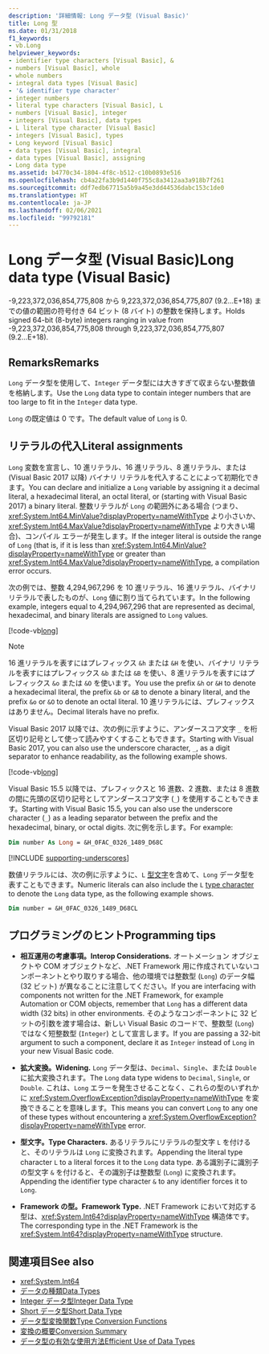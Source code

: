 ```yaml
---
description: '詳細情報: Long データ型 (Visual Basic)'
title: Long 型
ms.date: 01/31/2018
f1_keywords:
- vb.Long
helpviewer_keywords:
- identifier type characters [Visual Basic], &
- numbers [Visual Basic], whole
- whole numbers
- integral data types [Visual Basic]
- '& identifier type character'
- integer numbers
- literal type characters [Visual Basic], L
- numbers [Visual Basic], integer
- integers [Visual Basic], data types
- L literal type character [Visual Basic]
- integers [Visual Basic], types
- Long keyword [Visual Basic]
- data types [Visual Basic], integral
- data types [Visual Basic], assigning
- Long data type
ms.assetid: b4770c34-1804-4f8c-b512-c10b0893e516
ms.openlocfilehash: cb4a22fa3b9d1440f755c8a3412aa3a918b7f261
ms.sourcegitcommit: ddf7edb67715a5b9a45e3dd44536dabc153c1de0
ms.translationtype: HT
ms.contentlocale: ja-JP
ms.lasthandoff: 02/06/2021
ms.locfileid: "99792181"
---
```

# <a name="long-data-type-visual-basic"></a><span data-ttu-id="92327-103">Long データ型 (Visual Basic)</span><span class="sxs-lookup"><span data-stu-id="92327-103">Long data type (Visual Basic)</span></span>

<span data-ttu-id="92327-104">-9,223,372,036,854,775,808 から 9,223,372,036,854,775,807 (9.2...E+18) までの値の範囲の符号付き 64 ビット (8 バイト) の整数を保持します。</span><span class="sxs-lookup"><span data-stu-id="92327-104">Holds signed 64-bit (8-byte) integers ranging in value from -9,223,372,036,854,775,808 through 9,223,372,036,854,775,807 (9.2...E+18).</span></span>

## <a name="remarks"></a><span data-ttu-id="92327-105">Remarks</span><span class="sxs-lookup"><span data-stu-id="92327-105">Remarks</span></span>

<span data-ttu-id="92327-106">`Long` データ型を使用して、`Integer` データ型には大きすぎて収まらない整数値を格納します。</span><span class="sxs-lookup"><span data-stu-id="92327-106">Use the `Long` data type to contain integer numbers that are too large to fit in the `Integer` data type.</span></span>

<span data-ttu-id="92327-107">`Long` の既定値は 0 です。</span><span class="sxs-lookup"><span data-stu-id="92327-107">The default value of `Long` is 0.</span></span>

## <a name="literal-assignments"></a><span data-ttu-id="92327-108">リテラルの代入</span><span class="sxs-lookup"><span data-stu-id="92327-108">Literal assignments</span></span>

<span data-ttu-id="92327-109">`Long` 変数を宣言し、10 進リテラル、16 進リテラル、8 進リテラル、または (Visual Basic 2017 以降) バイナリ リテラルを代入することによって初期化できます。</span><span class="sxs-lookup"><span data-stu-id="92327-109">You can declare and initialize a `Long` variable by assigning it a decimal literal, a hexadecimal literal, an octal literal, or (starting with Visual Basic 2017) a binary literal.</span></span> <span data-ttu-id="92327-110">整数リテラルが `Long` の範囲外にある場合 (つまり、<xref:System.Int64.MinValue?displayProperty=nameWithType> より小さいか、<xref:System.Int64.MaxValue?displayProperty=nameWithType> より大きい場合)、コンパイル エラーが発生します。</span><span class="sxs-lookup"><span data-stu-id="92327-110">If the integer literal is outside the range of `Long` (that is, if it is less than <xref:System.Int64.MinValue?displayProperty=nameWithType> or greater than <xref:System.Int64.MaxValue?displayProperty=nameWithType>, a compilation error occurs.</span></span>

<span data-ttu-id="92327-111">次の例では、整数 4,294,967,296 を 10 進リテラル、16 進リテラル、バイナリ リテラルで表したものが、`Long` 値に割り当てられています。</span><span class="sxs-lookup"><span data-stu-id="92327-111">In the following example, integers equal to 4,294,967,296 that are represented as decimal, hexadecimal, and binary literals are assigned to `Long` values.</span></span>

[!code-vb[long](../../../../samples/snippets/visualbasic/language-reference/data-types/numeric-literals.vb#Long)]

> [!NOTE]
> <span data-ttu-id="92327-112">16 進リテラルを表すにはプレフィックス `&h` または `&H` を使い、バイナリ リテラルを表すにはプレフィックス `&b` または `&B` を使い、8 進リテラルを表すにはプレフィックス `&o` または `&O` を使います。</span><span class="sxs-lookup"><span data-stu-id="92327-112">You use the prefix `&h` or `&H` to denote a hexadecimal literal, the prefix `&b` or `&B` to denote a binary literal, and the prefix `&o` or `&O` to denote an octal literal.</span></span> <span data-ttu-id="92327-113">10 進リテラルには、プレフィックスはありません。</span><span class="sxs-lookup"><span data-stu-id="92327-113">Decimal literals have no prefix.</span></span>

<span data-ttu-id="92327-114">Visual Basic 2017 以降では、次の例に示すように、アンダースコア文字 `_` を桁区切り記号として使って読みやすくすることもできます。</span><span class="sxs-lookup"><span data-stu-id="92327-114">Starting with Visual Basic 2017, you can also use the underscore character, `_`, as a digit separator to enhance readability, as the following example shows.</span></span>

[!code-vb[long](../../../../samples/snippets/visualbasic/language-reference/data-types/numeric-literals.vb#LongS)]

<span data-ttu-id="92327-115">Visual Basic 15.5 以降では、プレフィックスと 16 進数、2 進数、または 8 進数の間に先頭の区切り記号としてアンダースコア文字 (`_`) を使用することもできます。</span><span class="sxs-lookup"><span data-stu-id="92327-115">Starting with Visual Basic 15.5, you can also use the underscore character (`_`) as a leading separator between the prefix and the hexadecimal, binary, or octal digits.</span></span> <span data-ttu-id="92327-116">次に例を示します。</span><span class="sxs-lookup"><span data-stu-id="92327-116">For example:</span></span>

```vb
Dim number As Long = &H_0FAC_0326_1489_D68C
```

[!INCLUDE [supporting-underscores](../../../../includes/vb-separator-langversion.md)]

<span data-ttu-id="92327-117">数値リテラルには、次の例に示すように、`L` [型文字](../../programming-guide/language-features/data-types/type-characters.md)を含めて、`Long` データ型を表すこともできます。</span><span class="sxs-lookup"><span data-stu-id="92327-117">Numeric literals can also include the `L` [type character](../../programming-guide/language-features/data-types/type-characters.md) to denote the `Long` data type, as the following example shows.</span></span>

```vb
Dim number = &H_0FAC_0326_1489_D68CL
```

## <a name="programming-tips"></a><span data-ttu-id="92327-118">プログラミングのヒント</span><span class="sxs-lookup"><span data-stu-id="92327-118">Programming tips</span></span>

- <span data-ttu-id="92327-119">**相互運用の考慮事項。**</span><span class="sxs-lookup"><span data-stu-id="92327-119">**Interop Considerations.**</span></span> <span data-ttu-id="92327-120">オートメーション オブジェクトや COM オブジェクトなど、.NET Framework 用に作成されていないコンポーネントとやり取りする場合、他の環境では整数型 (`Long`) のデータ幅 (32 ビット) が異なることに注意してください。</span><span class="sxs-lookup"><span data-stu-id="92327-120">If you are interfacing with components not written for the .NET Framework, for example Automation or COM objects, remember that `Long` has a different data width (32 bits) in other environments.</span></span> <span data-ttu-id="92327-121">そのようなコンポーネントに 32 ビットの引数を渡す場合は、新しい Visual Basic のコードで、整数型 (`Long`) ではなく短整数型 (`Integer`) として宣言します。</span><span class="sxs-lookup"><span data-stu-id="92327-121">If you are passing a 32-bit argument to such a component, declare it as `Integer` instead of `Long` in your new Visual Basic code.</span></span>

- <span data-ttu-id="92327-122">**拡大変換。**</span><span class="sxs-lookup"><span data-stu-id="92327-122">**Widening.**</span></span> <span data-ttu-id="92327-123">`Long` データ型は、`Decimal`、`Single`、または `Double` に拡大変換されます。</span><span class="sxs-lookup"><span data-stu-id="92327-123">The `Long` data type widens to `Decimal`, `Single`, or `Double`.</span></span> <span data-ttu-id="92327-124">これは、`Long` エラーを発生させることなく、これらの型のいずれかに <xref:System.OverflowException?displayProperty=nameWithType> を変換できることを意味します。</span><span class="sxs-lookup"><span data-stu-id="92327-124">This means you can convert `Long` to any one of these types without encountering a <xref:System.OverflowException?displayProperty=nameWithType> error.</span></span>

- <span data-ttu-id="92327-125">**型文字。**</span><span class="sxs-lookup"><span data-stu-id="92327-125">**Type Characters.**</span></span> <span data-ttu-id="92327-126">あるリテラルにリテラルの型文字 `L` を付けると、そのリテラルは `Long` に変換されます。</span><span class="sxs-lookup"><span data-stu-id="92327-126">Appending the literal type character `L` to a literal forces it to the `Long` data type.</span></span> <span data-ttu-id="92327-127">ある識別子に識別子の型文字 `&` を付けると、その識別子は整数型 (`Long`) に変換されます。</span><span class="sxs-lookup"><span data-stu-id="92327-127">Appending the identifier type character `&` to any identifier forces it to `Long`.</span></span>

- <span data-ttu-id="92327-128">**Framework の型。**</span><span class="sxs-lookup"><span data-stu-id="92327-128">**Framework Type.**</span></span> <span data-ttu-id="92327-129">.NET Framework において対応する型は、<xref:System.Int64?displayProperty=nameWithType> 構造体です。</span><span class="sxs-lookup"><span data-stu-id="92327-129">The corresponding type in the .NET Framework is the <xref:System.Int64?displayProperty=nameWithType> structure.</span></span>

## <a name="see-also"></a><span data-ttu-id="92327-130">関連項目</span><span class="sxs-lookup"><span data-stu-id="92327-130">See also</span></span>

- <xref:System.Int64>
- [<span data-ttu-id="92327-131">データの種類</span><span class="sxs-lookup"><span data-stu-id="92327-131">Data Types</span></span>](index.md)
- [<span data-ttu-id="92327-132">Integer データ型</span><span class="sxs-lookup"><span data-stu-id="92327-132">Integer Data Type</span></span>](integer-data-type.md)
- [<span data-ttu-id="92327-133">Short データ型</span><span class="sxs-lookup"><span data-stu-id="92327-133">Short Data Type</span></span>](short-data-type.md)
- [<span data-ttu-id="92327-134">データ型変換関数</span><span class="sxs-lookup"><span data-stu-id="92327-134">Type Conversion Functions</span></span>](../functions/type-conversion-functions.md)
- [<span data-ttu-id="92327-135">変換の概要</span><span class="sxs-lookup"><span data-stu-id="92327-135">Conversion Summary</span></span>](../keywords/conversion-summary.md)
- [<span data-ttu-id="92327-136">データ型の有効な使用方法</span><span class="sxs-lookup"><span data-stu-id="92327-136">Efficient Use of Data Types</span></span>](../../programming-guide/language-features/data-types/efficient-use-of-data-types.md)
